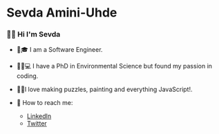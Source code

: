 # Sevda Amini-Uhde 
### 🙋‍♀️ Hi I'm Sevda



* 👩🎓 I am a Software Engineer.
* 🔬🧡💻 I have a PhD in Environmental Science but found my passion in coding.
* 🧩🎨I love making puzzles, painting and everything JavaScript!.
* 👋 How to reach me:

  * [LinkedIn](https://www.linkedin.com/in/sevda-amini-uhde-ab770743/)
  * [Twitter](https://twitter.com/SevdaSevinu)
  

